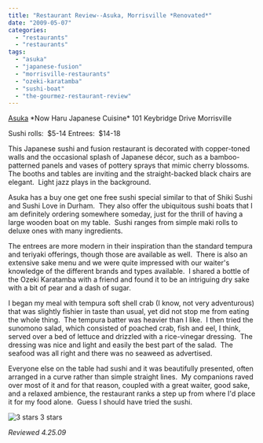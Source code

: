 ```yaml
---
title: "Restaurant Review--Asuka, Morrisville *Renovated*"
date: "2009-05-07"
categories:
  - "restaurants"
  - "restaurants"
tags:
  - "asuka"
  - "japanese-fusion"
  - "morrisville-restaurants"
  - "ozeki-karatamba"
  - "sushi-boat"
  - "the-gourmez-restaurant-review"
---
```


[Asuka](http://www.asukajapan.com/Pages/Default.aspx) \*Now Haru Japanese Cuisine\* 101 Keybridge Drive Morrisville

Sushi rolls:  $5-14 Entrees:  $14-18

This Japanese sushi and fusion restaurant is decorated with copper-toned walls and the occasional splash of Japanese décor, such as a bamboo-patterned panels and vases of pottery sprays that mimic cherry blossoms.  The booths and tables are inviting and the straight-backed black chairs are elegant.  Light jazz plays in the background.

Asuka has a buy one get one free sushi special similar to that of Shiki Sushi and Sushi Love in Durham.  They also offer the ubiquitous sushi boats that I am definitely ordering somewhere someday, just for the thrill of having a large wooden boat on my table.  Sushi ranges from simple maki rolls to deluxe ones with many ingredients. 

The entrees are more modern in their inspiration than the standard tempura and teriyaki offerings, though those are available as well.  There is also an extensive sake menu and we were quite impressed with our waiter's knowledge of the different brands and types available.  I shared a bottle of the Ozeki Karatamba with a friend and found it to be an intriguing dry sake with a bit of pear and a dash of sugar.

I began my meal with tempura soft shell crab (I know, not very adventurous) that was slightly fishier in taste than usual, yet did not stop me from eating the whole thing.  The tempura batter was heavier than I like.  I then tried the sunomono salad, which consisted of poached crab, fish and eel, I think, served over a bed of lettuce and drizzled with a rice-vinegar dressing.  The dressing was nice and light and easily the best part of the salad.  The seafood was all right and there was no seaweed as advertised.

Everyone else on the table had sushi and it was beautifully presented, often arranged in a curve rather than simple straight lines.  My companions raved over most of it and for that reason, coupled with a great waiter, good sake, and a relaxed ambience, the restaurant ranks a step up from where I'd place it for my food alone.  Guess I should have tried the sushi.




<div class="caption">

![3 stars](http://s3.amazonaws.com/thegourmez-wpmedia/2009/05/rating_avocado11.gif "rating_avocado1") 3 stars</div>


_Reviewed 4.25.09_
